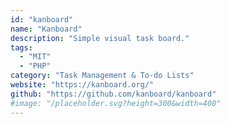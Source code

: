 ```yaml
---
id: "kanboard"
name: "Kanboard"
description: "Simple visual task board."
tags:
  - "MIT"
  - "PHP"
category: "Task Management & To-do Lists"
website: "https://kanboard.org/"
github: "https://github.com/kanboard/kanboard"
#image: "/placeholder.svg?height=300&width=400"
---
```


